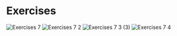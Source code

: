 # Exercises
![Exercises 7](https://user-images.githubusercontent.com/70604577/229874039-024954e1-51f9-49b8-970c-889cb73cc763.png)
![Exercises 7 2](https://user-images.githubusercontent.com/70604577/229874034-96435582-d769-44ee-ad12-cfd9da855bc1.png)
![Exercises 7 3 (3)](https://github.com/SuperSimpleDev/javascript-course/assets/70604577/bfd5fef7-bb65-44c2-86bc-bbe225948575)
![Exercises 7 4](https://github.com/SuperSimpleDev/javascript-course/assets/70604577/cd652edb-a11c-4812-96b6-9555fecb3c58)
